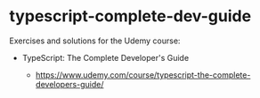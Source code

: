 # typescript-complete-dev-guide

Exercises and solutions for the Udemy course:

* TypeScript: The Complete Developer's Guide

    * https://www.udemy.com/course/typescript-the-complete-developers-guide/

